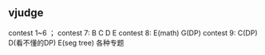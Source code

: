 ## vjudge
contest 1~6 ；
contest 7: B C D E
contest 8: E(math) G(DP)
contest 9: C(DP) D(看不懂的DP) E(seg tree)
各种专题
